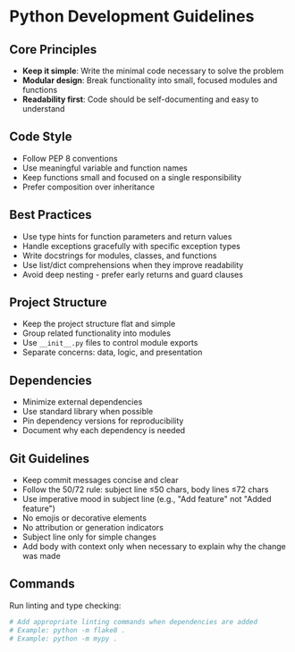 # Python Development Guidelines

## Core Principles
- **Keep it simple**: Write the minimal code necessary to solve the problem
- **Modular design**: Break functionality into small, focused modules and functions
- **Readability first**: Code should be self-documenting and easy to understand

## Code Style
- Follow PEP 8 conventions
- Use meaningful variable and function names
- Keep functions small and focused on a single responsibility
- Prefer composition over inheritance

## Best Practices
- Use type hints for function parameters and return values
- Handle exceptions gracefully with specific exception types
- Write docstrings for modules, classes, and functions
- Use list/dict comprehensions when they improve readability
- Avoid deep nesting - prefer early returns and guard clauses

## Project Structure
- Keep the project structure flat and simple
- Group related functionality into modules
- Use `__init__.py` files to control module exports
- Separate concerns: data, logic, and presentation

## Dependencies
- Minimize external dependencies
- Use standard library when possible
- Pin dependency versions for reproducibility
- Document why each dependency is needed

## Git Guidelines
- Keep commit messages concise and clear
- Follow the 50/72 rule: subject line ≤50 chars, body lines ≤72 chars
- Use imperative mood in subject line (e.g., "Add feature" not "Added feature")
- No emojis or decorative elements
- No attribution or generation indicators
- Subject line only for simple changes
- Add body with context only when necessary to explain why the change was made

## Commands
Run linting and type checking:
```bash
# Add appropriate linting commands when dependencies are added
# Example: python -m flake8 .
# Example: python -m mypy .
```